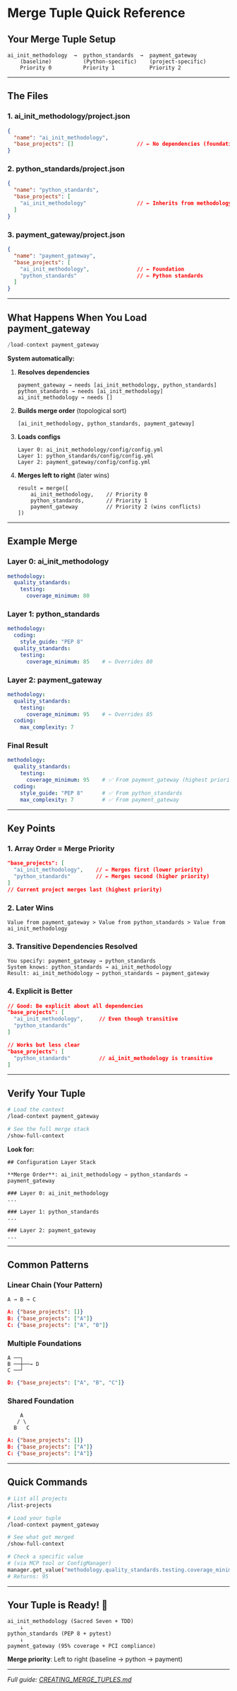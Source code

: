 # Merge Tuple Quick Reference

## Your Merge Tuple Setup

```
ai_init_methodology  →  python_standards  →  payment_gateway
    (baseline)          (Python-specific)    (project-specific)
    Priority 0          Priority 1           Priority 2
```

---

## The Files

### 1. ai_init_methodology/project.json
```json
{
  "name": "ai_init_methodology",
  "base_projects": []                    // ← No dependencies (foundation)
}
```

### 2. python_standards/project.json
```json
{
  "name": "python_standards",
  "base_projects": [
    "ai_init_methodology"                // ← Inherits from methodology
  ]
}
```

### 3. payment_gateway/project.json
```json
{
  "name": "payment_gateway",
  "base_projects": [
    "ai_init_methodology",               // ← Foundation
    "python_standards"                   // ← Python standards
  ]
}
```

---

## What Happens When You Load payment_gateway

```python
/load-context payment_gateway
```

**System automatically:**

1. **Resolves dependencies**
   ```
   payment_gateway → needs [ai_init_methodology, python_standards]
   python_standards → needs [ai_init_methodology]
   ai_init_methodology → needs []
   ```

2. **Builds merge order** (topological sort)
   ```
   [ai_init_methodology, python_standards, payment_gateway]
   ```

3. **Loads configs**
   ```
   Layer 0: ai_init_methodology/config/config.yml
   Layer 1: python_standards/config/config.yml
   Layer 2: payment_gateway/config/config.yml
   ```

4. **Merges left to right** (later wins)
   ```
   result = merge([
       ai_init_methodology,    // Priority 0
       python_standards,       // Priority 1
       payment_gateway         // Priority 2 (wins conflicts)
   ])
   ```

---

## Example Merge

### Layer 0: ai_init_methodology
```yaml
methodology:
  quality_standards:
    testing:
      coverage_minimum: 80
```

### Layer 1: python_standards
```yaml
methodology:
  coding:
    style_guide: "PEP 8"
  quality_standards:
    testing:
      coverage_minimum: 85    # ← Overrides 80
```

### Layer 2: payment_gateway
```yaml
methodology:
  quality_standards:
    testing:
      coverage_minimum: 95    # ← Overrides 85
  coding:
    max_complexity: 7
```

### Final Result
```yaml
methodology:
  quality_standards:
    testing:
      coverage_minimum: 95    # ✅ From payment_gateway (highest priority)
  coding:
    style_guide: "PEP 8"      # ✅ From python_standards
    max_complexity: 7         # ✅ From payment_gateway
```

---

## Key Points

### 1. Array Order = Merge Priority
```json
"base_projects": [
  "ai_init_methodology",    // ← Merges first (lower priority)
  "python_standards"        // ← Merges second (higher priority)
]
// Current project merges last (highest priority)
```

### 2. Later Wins
```
Value from payment_gateway > Value from python_standards > Value from ai_init_methodology
```

### 3. Transitive Dependencies Resolved
```
You specify: payment_gateway → python_standards
System knows: python_standards → ai_init_methodology
Result: ai_init_methodology → python_standards → payment_gateway
```

### 4. Explicit is Better
```json
// Good: Be explicit about all dependencies
"base_projects": [
  "ai_init_methodology",     // Even though transitive
  "python_standards"
]

// Works but less clear
"base_projects": [
  "python_standards"         // ai_init_methodology is transitive
]
```

---

## Verify Your Tuple

```bash
# Load the context
/load-context payment_gateway

# See the full merge stack
/show-full-context
```

**Look for:**
```
## Configuration Layer Stack

**Merge Order**: ai_init_methodology → python_standards → payment_gateway

### Layer 0: ai_init_methodology
...

### Layer 1: python_standards
...

### Layer 2: payment_gateway
...
```

---

## Common Patterns

### Linear Chain (Your Pattern)
```
A → B → C
```
```json
A: {"base_projects": []}
B: {"base_projects": ["A"]}
C: {"base_projects": ["A", "B"]}
```

### Multiple Foundations
```
A ──┐
B ──┼──→ D
C ──┘
```
```json
D: {"base_projects": ["A", "B", "C"]}
```

### Shared Foundation
```
    A
   / \
  B   C
```
```json
A: {"base_projects": []}
B: {"base_projects": ["A"]}
C: {"base_projects": ["A"]}
```

---

## Quick Commands

```bash
# List all projects
/list-projects

# Load your tuple
/load-context payment_gateway

# See what got merged
/show-full-context

# Check a specific value
# (via MCP tool or ConfigManager)
manager.get_value("methodology.quality_standards.testing.coverage_minimum")
# Returns: 95
```

---

## Your Tuple is Ready! 🎯

```
ai_init_methodology (Sacred Seven + TDD)
    ↓
python_standards (PEP 8 + pytest)
    ↓
payment_gateway (95% coverage + PCI compliance)
```

**Merge priority**: Left to right (baseline → python → payment)

---

*Full guide: [CREATING_MERGE_TUPLES.md](CREATING_MERGE_TUPLES.md)*
